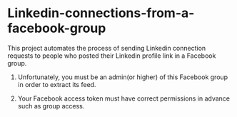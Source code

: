 # Linkedin-connections-from-a-facebook-group
This project automates the process of sending Linkedin connection requests to people who posted their Linkedin profile link in a Facebook group.

1) Unfortunately, you must be an admin(or higher) of this Facebook group in order to extract its feed.

2) Your Facebook access token must have correct permissions in advance such as group access.

